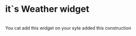 <h1> it`s Weather widget </h1><br>
You cat add this widget on your syte added this construction <br>
<br><br>
<weather-widget/><br>
<script type="text/javascript" src="https://sah-bah-hub.github.io/weatherReport/widget.js">
<br><br>
for creating I use: <br>
https://api.openweathermap.org/ weatger and city Api <br>
<br>
Technologies: Vue.js, Typescript, Js - ES7, SCSS and Nuxt.js as Webpack.<br>
